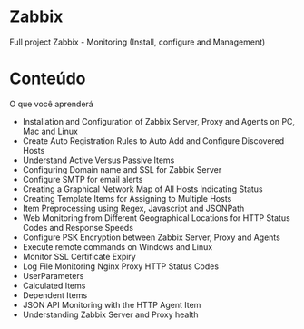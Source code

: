 # Zabbix
Full project Zabbix - Monitoring (Install, configure and Management)

# Conteúdo ##
O que você aprenderá
- Installation and Configuration of Zabbix Server, Proxy and Agents on PC, Mac and Linux
- Create Auto Registration Rules to Auto Add and Configure Discovered Hosts
- Understand Active Versus Passive Items
- Configuring Domain name and SSL for Zabbix Server
- Configure SMTP for email alerts
- Creating a Graphical Network Map of All Hosts Indicating Status
- Creating Template Items for Assigning to Multiple Hosts
- Item Preprocessing using Regex, Javascript and JSONPath
- Web Monitoring from Different Geographical Locations for HTTP Status Codes and Response Speeds
- Configure PSK Encryption between Zabbix Server, Proxy and Agents
- Execute remote commands on Windows and Linux
- Monitor SSL Certificate Expiry
- Log File Monitoring Nginx Proxy HTTP Status Codes
- UserParameters
- Calculated Items
- Dependent Items
- JSON API Monitoring with the HTTP Agent Item
- Understanding Zabbix Server and Proxy health
